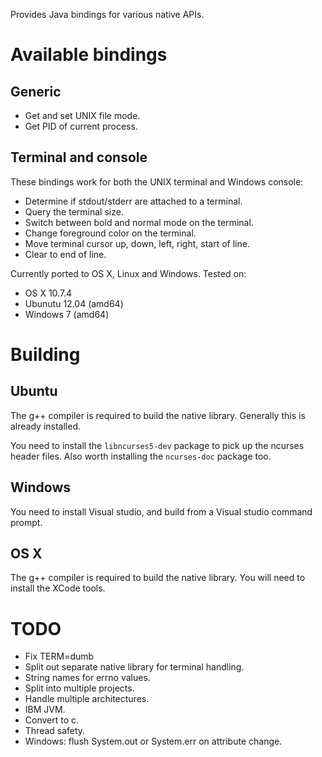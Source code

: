 

Provides Java bindings for various native APIs.

# Available bindings

## Generic

* Get and set UNIX file mode.
* Get PID of current process.

## Terminal and console

These bindings work for both the UNIX terminal and Windows console:

* Determine if stdout/stderr are attached to a terminal.
* Query the terminal size.
* Switch between bold and normal mode on the terminal.
* Change foreground color on the terminal.
* Move terminal cursor up, down, left, right, start of line.
* Clear to end of line.

Currently ported to OS X, Linux and Windows. Tested on:

* OS X 10.7.4
* Ubunutu 12.04 (amd64)
* Windows 7 (amd64)

# Building

## Ubuntu

The g++ compiler is required to build the native library. Generally this is already installed.

You need to install the `libncurses5-dev` package to pick up the ncurses header files. Also worth installing the `ncurses-doc` package too.

## Windows

You need to install Visual studio, and build from a Visual studio command prompt.

## OS X

The g++ compiler is required to build the native library. You will need to install the XCode tools.

# TODO

* Fix TERM=dumb
* Split out separate native library for terminal handling.
* String names for errno values.
* Split into multiple projects.
* Handle multiple architectures.
* IBM JVM.
* Convert to c.
* Thread safety.
* Windows: flush System.out or System.err on attribute change.
